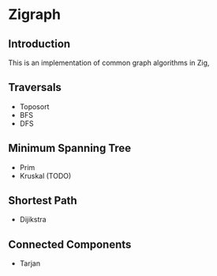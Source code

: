 # Zigraph

## Introduction

This is an implementation of common graph algorithms in Zig,

## Traversals

- Toposort
- BFS
- DFS

## Minimum Spanning Tree

- Prim
- Kruskal (TODO)

## Shortest Path

- Dijikstra

## Connected Components

- Tarjan
